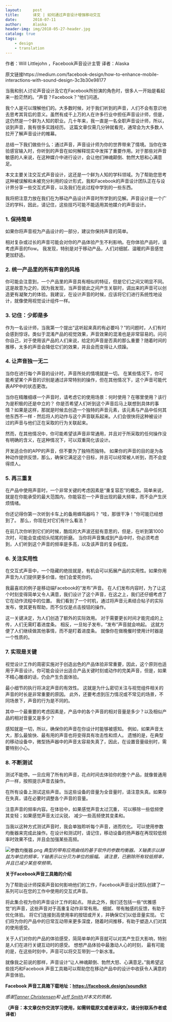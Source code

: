 ```yaml
---
layout:     post
title:      译文 | 如何通过声音设计增强移动交互
date:       2018-07-11
author:     Alaska
header-img: img/2018-05-27-header.jpg
catalog: true
tags:
    - design
    - translation
---
```


作者：Will Littlejohn ，Facebook声音设计主管 
译者：Alaska

原文链接https://medium.com/facebook-design/how-to-enhance-mobile-interactions-with-sound-design-3c3b30e98177


当我和别人讨论声音设计及它在Facebook所扮演的角色时，很多人一开始是看起来一脸茫然的。“声音？Facebook？”他们问道。

我个人是可以理解他们的。大多数时候，对于我们听到的声音，人们不会有意识地去思考其背后的意义。虽然有成千上万的人在许多行业中担任声音设计师，但是，这仍然是一个鲜为人知的职业。几十年来，我一直是一名全职声音设计师，所以，谈到声音，我有很多实践经历。 这篇文章仅需几分钟就看完，通常会为大多数人拉开了解声音设计的帷幕。

总结一下我们做些什么：通过声音，声音设计师为你的世界带来了情境。当你在体验感官输入时，你听到的声音在如何解释现实中发挥了重要作用。对于那些对声音敏感的人来说，在这种媒介中进行设计，会让他们神魂颠倒、勃然大怒和心满意足。

本文主要关注交互式声音设计，这还是一个鲜为人知的学科领域。为了帮助您思考这种被误解和未被充分利用的设计形式，我和Facebook的声音设计团队正在与设计界分享一些交互式声音，以及我们在此过程中学到的一些东西。

我将把注意力放在我们在为移动产品设计声音时所学到的见解。声音设计是一个广泛的学科，因此，请记住，这些技巧可能不能适用其他媒介的声音设计。

### 1. **保持简单**

如果你将声音视为产品设计的一部分，建议你保持声音的简单。

相对复杂或过长的声音可能会对你的产品体验产生不利影响。在你体验产品时，请考虑声音的flow。 我发现，特别是对于移动产品，人们对细腻、温暖的声音感觉更加舒适。


### 2. **统一产品里的所有声音的风格**

你可能会注意到，一个产品里的声音具有相似的特征，但是它们之间又明显不同。这是故意为之的，因为我发现，当声音彼此之间产生关联时，调出来的声音可以创造更有凝聚力的体验。我建议，在设计声音的时候，应该将它们进行系统性地设计，就像使用视觉设计组件一样。


### **3\.** **记住：少即是多**

作为一名设计师，当我第一个提出“这听起来真的有必要吗？”的问题时，人们有时会感到惊讶。类似于混淆产品的视觉效果，声音效果的混淆也是非常容易的。问问你自己，对于使用该产品的人们来说，给定的声音是否真的那么重要？随着时间的推移，太多的声音会降低它们的效果，并且会而变得让人烦躁。


### **4\.** **让声音独一无二**

当你在进行每个声音的设计时，声音所处的情境就是一切。 在某些情况下，你可能希望某个声音的识别是通过非常特别的操作，但在其他情况下，这个声音可能代表APP中的状态更改。

当你在精雕细琢一个声音时，请考虑它的使用场景：何时使用？在哪里使用？该行为是积极的还是中立的？ 你是否希望人们听到这个声音后马上联想到具体的事情？如果是这样，那就是时候去创造一个独特的声音元素，该元素与产品中任何其他东西不一样 - 然后将人的动作与这个声音联系起来。人们会很快将这种被设计过的声音与他们正在采取的行为关联起来。

然而，在其他情况中，你可能希望该声音非常通用，并且对于所采取的任何操作没有明确的含义，在这种情况下，可以双重简化该设计。

开发适合你的APP的声音，但不要为了独特而独特。 如果你的声音的目的是为各种动作提供反馈，那么，确保它满足这个目标，并且可以经常被人听到，而不会变得烦人。


### **5\.** **再三重复**

在产品中使用声音时，一个非常关键的考虑因素是“重复容忍”的概念。简单来说，就是在你能承受的最大范围内，你能容忍一个声音出现的最大频率，而不会产生厌烦情绪。

你还记得你第一次听到卡车上的备用蜂鸣器吗？ “哇，那很干净！”你可能已经想到了。 那么，你现在对它们有什么看法？

在前几次你听到它们的时候，酷炫的大声波还挺有意思的，但是，在听到第1000次时，可能会变成彻头彻尾的折磨。 当你将声音集成到产品中时，你必须考虑到，人们听到这个声音的频率是多高，以及该声音的复杂程度。


### 6. **关注实用性**

在交互式声音中，一个隐藏的绝技就是，有机会可以拓展产品的实用性。如果你用声音为人们提供更多价值，他们会爱死你的。

我最喜欢的例子是移动端Facebook的“发布”声音。 在人们发布内容时，为了让这个时刻变得简单又令人满意，我们设计了这个声音，在这之上，我们还仔细考虑了它在动作流程中的位置。 我们看到了一个时机，通过将声音元素结合帖子的实际发布，使其更有帮助，而不仅仅是点击按钮的操作。

这一关键决定，为人们创造了额外的实际效用。 对于需要更长时间才能完成的上传，人们无需盯着进度条。 相反，一旦帖子发布，“发布”声音就会响起。 这就方便了人们继续做其他事情，而不是盯着进度条。 就像你在做晚餐时使用计时器是一个性质的。


### **7\.** **实现是关键**

视觉设计工作的周密实施对于创造出色的产品体验非常重要，因此，这个原则也适用于声音设计。你可能会设计出适合产品关键时刻或动作的完美声音，但是，如果不精心雕琢的话，仍会产生负面体验。

最小细节的执行将决定声音的有效性。 这就是为什么密切关注与视觉组件相关的声音的时长是非常重要的原因。 此外，还要考虑到压力情况或不常见的场景，不同场景下，声音的行为是不同的。

其中一个最重要的考虑因素是，产品中的各个声音的相对音量是多少？以及相似产品的相对音量又是多少？

感知就是一切，所以，确保你的声音在你设计时能够被感知。 例如，如果声音太大，那么最愉快、最有用的声音也将变得具有攻击性和烦人。 遗憾的是，在典型的移动设备中，微型扬声器中的声音太容易失真了，因此，在设置音量级别时，需要特别小心。


### **8\.** **不断测试**

测试不能停。一旦应用了所有的声音，花点时间去体验你的整个产品，就像普通用户一样，按照提示声音去操作。

在所有设备上测试这些声音。当这些设备的音量为全音量时，请注意失真。如果存在失真，请在必要时调整各个声音的音量。

注意声音的频率内容。在体验中，如果感觉声音太过沉重， 可以移除一些低频使其变轻；如果感觉声音太过尖锐， 减少一些高频使其变柔和。

当我以这种方式测试声音时，我会单独聆听每个声音，进而优化。 可以使用参数均衡器来完成此操作。在设计和测试时，请记住，移动设备的扬声器在再现较低频率时效果不佳，并且会加强某些高频。

![参数均衡器.png](https://upload-images.jianshu.io/upload_images/11526379-ec3fa977fe980341.png?imageMogr2/auto-orient/strip%7CimageView2/2/w/1240)
*典型的带有应用曲线的基于软件的参数均衡器。 X轴表示以赫兹为单位的频率，Y轴表示以分贝为单位的振幅。 请注意，已删除所有较低频率，并且已减少某些窄频带。*


**关于Facebook声音工具箱的介绍**

为了帮助设计师探索声音如何影响他们的工作，Facebook声音设计团队创建了一系列可以在您的工作中使用的交互式声音。

将此集合视为你的声音设计工作的起点。 除此之外，我们还包括一些“优雅感觉”的声音，这些声音对于高重复动作非常有用。 细腻、带有触感的反馈，有助于优化体验。 将它们连接到高使用率的按钮或开关，并确保它们以低音量实现。 它们将为你的产品中的日常互动带来更多深度，随着时间推移，有助于塑造人们对其的使用感受。

关于人们对你的产品的体验感受，简简单单的声音就可以对其产生巨大影响，特别是人们在进行关键互动时的感受。 想想产品体验中最激动人心的时刻， 最有可能的是，在这些时刻中，声音可以将交互带到一个新水准。

就像我之前说的那样，声音设计“让人神魂颠倒、勃然大怒、心满意足。”我希望这些技巧和Facebook 声音工具箱可以帮助您在移动产品中的设计中收获令人满意的声音体验。

**Facebook 声音工具箱下载地址：https://facebook.design/soundkit**

*感谢[Tanner Christensen](https://medium.com/@tannerc?source=post_page)和 [Jeff Smith](https://medium.com/@jeffpersonified?source=post_page)对本文的贡献。*

**（声音：本文章仅作交流学习使用，如需转载原文或者该译文，请分别联系作者或译者）**

